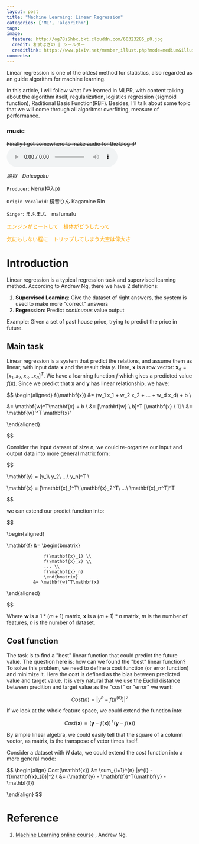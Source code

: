 ```yaml
---
layout: post
title: "Machine Learning: Linear Regression"
categories: ['ML', 'algorithm']
tags: 
image: 
  feature: http://og78s5hbx.bkt.clouddn.com/60323285_p0.jpg
  credit: 和武はざの | シールダー
  creditlink: https://www.pixiv.net/member_illust.php?mode=medium&illust_id=60323285
comments: 
---
```


Linear regression is one of the oldest method for statistics, also regarded as an guide algorithm for machine learning.

In this article, I will follow what I've learned in MLPR, with content talking about the algorithm itself, regularization, logistics regression (sigmoid function), Raditional Basis Function(RBF). Besides, I'll talk about some topic that we will come through all algoritms: overfitting, measure of performance.

### music
<del>Finally I got somewhere to make audio for the blog ;P</del>
<audio controls><source src="http://mp3.flash127.com/music/47306.mp3" type="audio/mpeg">您的浏览器不支持音频格式</audio>

_脱獄　Datsugoku_

`Producer`: Neru(押入p)

`Origin Vocaloid`: 鏡音りん Kagamine Rin

`Singer`: まふまふ　mafumafu

<p style="color: orange">エンジンがヒートして　機体がどうしたって</p>

<p style="color: orange">気にもしない程に　トリップしてしまう大空は偉大さ</p>

# Introduction 
Linear regression is a typical regression task and supervised learning method. 
According to Andrew Ng, there we have 2 definitions:

1. **Supervised Learning**: Give the dataset of right answers, the system is used to make more "correct" answers
2. **Regression**: Predict _continuous_ value output

Example: Given a set of past house price, trying to predict the price in future.

## Main task

Linear regression is a system that predict the relations, and assume them as linear, with input data $\mathbf{x}$ and the result data $y$. Here, $\mathbf{x}$ is a row vector: $\mathbf{x}_d = [ x_1, x_2, x_3 ... x_d]^T$.
We have a learning function $f$ which gives a predicted value $f(\mathbf{x})$. Since we predict that $\mathbf{x}$ and $\mathbf{y}$ has linear relationship, we have:

$$
\begin{aligned}
f(\mathbf{x}) &= (w_1 x_1 + w_2 x_2 + ... + w_d x_d) + b \\

&= \mathbf{w}^T\mathbf{x} + b \\
&= [\mathbf{w} \ b]^T [\mathbf{x} \ 1] \\
&= \mathbf{w}'^T \mathbf{x}'

\end{aligned}

$$

Consider the input dataset of size $n$, we could re-organize our input and output data into more general matrix form:

$$

 \mathbf{y} = [y_1\ y_2\ ...\ y_n]^T \\
 
 \mathbf{x} = [\mathbf{x}_1^T\ \mathbf{x}_2^T\ ...\ \mathbf{x}_n^T]^T

$$


we can extend our predict function into:

$$

\begin{aligned}

\mathbf{f} &= \begin{bmatrix}

                  f(\mathbf{x}_1) \\
                  f(\mathbf{x}_2) \\
                  ... \\
                  f(\mathbf{x}_n)
                  \end{bmatrix}
              &= \mathbf{w}^T\mathbf{x}

\end{aligned}

$$

Where $\mathbf{w}$ is a $1 * (m+1)$ matrix, $\mathbf{x}$ is a $(m +1) * n$ matrix, $m$ is the number of features, $n$ is the number of dataset.

## Cost function

The task is to find a "best" linear function that could predict the future value. The question here is: how can we found the "best" linear function?
To solve this problem, we need to define a cost function (or error function) and minimize it. Here the cost is defined as the bias between predicted value and target value. It is very natural that we use the Euclid distance between predition and target value as the "cost" or "error" we want:

$$
  Cost(n) = | y^n - f(\mathbf{x}^(n)) |^2
$$

If we look at the whole feature space, we could extend the function into:

$$
  Cost(\mathbf{x}) = (\mathbf{y} - f(\mathbf{x}))^T(\mathbf{y} - f(\mathbf{x}))
$$

By simple linear algebra, we could easily tell that the square of a column vector, as matrix, is the transpose of vetor times itself.

Consider a dataset with $N$ data, we could extend the cost function into a more general mode:

$$
\begin{align}
  Cost(\mathbf{x}) &= \sum_{i=1}^{n} |y^{i} - f(\mathbf{x}_{i})|^2 \\
                   &= (\mathbf{y} - \mathbf{f})^T(\mathbf{y} - \mathbf{f})
  

\end{align}
$$







# Reference

1. [Machine Learning online course](https://www.coursera.org/learn/machine-learning) , Andrew Ng.



